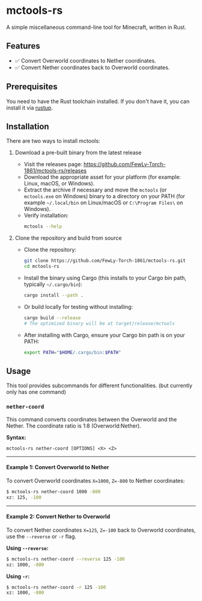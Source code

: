 # mctools-rs

A simple miscellaneous command-line tool for Minecraft, written in Rust.

## Features

- ✅ Convert Overworld coordinates to Nether coordinates.
- ✅ Convert Nether coordinates back to Overworld coordinates.

## Prerequisites

You need to have the Rust toolchain installed. If you don't have it, you can install it via [rustup](https://rustup.rs/).

## Installation

There are two ways to install mctools:

1. Download a pre-built binary from the latest release

   - Visit the releases page: https://github.com/FewLy-Torch-1861/mctools-rs/releases
   - Download the appropriate asset for your platform (for example: Linux, macOS, or Windows).
   - Extract the archive if necessary and move the `mctools` (or `mctools.exe` on Windows) binary to a directory on your PATH (for example `~/.local/bin` on Linux/macOS or `C:\Program Files\` on Windows).
   - Verify installation:
     ```bash
     mctools --help
     ```

2. Clone the repository and build from source

   - Clone the repository:
     ```bash
     git clone https://github.com/FewLy-Torch-1861/mctools-rs.git
     cd mctools-rs
     ```

   - Install the binary using Cargo (this installs to your Cargo bin path, typically `~/.cargo/bin`):
     ```bash
     cargo install --path .
     ```

   - Or build locally for testing without installing:
     ```bash
     cargo build --release
     # The optimized binary will be at target/release/mctools
     ```

   - After installing with Cargo, ensure your Cargo bin path is on your PATH:
     ```bash
     export PATH="$HOME/.cargo/bin:$PATH"
     ```

## Usage

This tool provides subcommands for different functionalities. (but currently only has one command)

### `nether-coord`

This command converts coordinates between the Overworld and the Nether. The coordinate ratio is 1:8 (Overworld:Nether).

**Syntax:**

```
mctools-rs nether-coord [OPTIONS] <X> <Z>
```

---

#### **Example 1: Convert Overworld to Nether**

To convert Overworld coordinates `X=1000`, `Z=-800` to Nether coordinates:

```bash
$ mctools-rs nether-coord 1000 -800
xz: 125, -100
```

---

#### **Example 2: Convert Nether to Overworld**

To convert Nether coordinates `X=125`, `Z=-100` back to Overworld coordinates, use the `--reverse` or `-r` flag.

**Using `--reverse`:**

```bash
$ mctools-rs nether-coord --reverse 125 -100
xz: 1000, -800
```

**Using `-r`:**

```bash
$ mctools-rs nether-coord -r 125 -100
xz: 1000, -800
```

